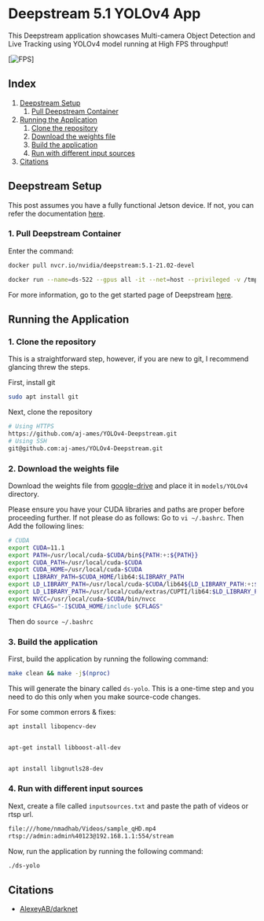 # Deepstream 5.1 YOLOv4 App

This Deepstream application showcases Multi-camera Object Detection and Live Tracking using YOLOv4 model running at High FPS throughput!

[![FPS](resources/fps.gif)]

## Index

1. [Deepstream Setup](#Deepstream-Setup)
    1. [Pull Deepstream Container](#Install-Deepstream)
2. [Running the Application](#Running-the-Application)
    1. [Clone the repository](#Cloning-the-repository)
    2. [Download the weights file](#download-the-weights-file)
    3. [Build the application](#build-the-application)
    4. [Run with different input sources](#Run-with-different-input-sources)
3. [Citations](#citations)

## Deepstream Setup

This post assumes you have a fully functional Jetson device. If not, you can refer the documentation [here](https://docs.nvidia.com/jetson/jetpack/install-jetpack/index.html).

### 1. Pull Deepstream Container

Enter the command:

```sh
docker pull nvcr.io/nvidia/deepstream:5.1-21.02-devel

docker run --name=ds-522 --gpus all -it --net=host --privileged -v /tmp/.X11-unix:/tmp/.X11-unix -e DISPLAY=$DISPLAY -v <local_dir>:/workspace/user -w /opt/nvidia/deepstream/deepstream-5.1 nvcr.io/nvidia/deepstream:5.1-21.02-devel

```

For more information, go to the get started page of Deepstream [here](https://docs.nvidia.com/metropolis/deepstream/dev-guide/index.html).

## Running the Application

### 1. Clone the repository

This is a straightforward step, however, if you are new to git, I recommend glancing threw the steps.

First, install git

```sh
sudo apt install git
```

Next, clone the repository

```sh
# Using HTTPS
https://github.com/aj-ames/YOLOv4-Deepstream.git
# Using SSH
git@github.com:aj-ames/YOLOv4-Deepstream.git
```

### 2. Download the weights file

Download the weights file from [google-drive](https://drive.google.com/file/d/1nZds8loc4XdG4KQGdgoU-xyOgwJqv9m-/view?usp=sharing) and place it in `models/YOLOv4` directory.

Please ensure you have your CUDA libraries and paths are proper before proceeding further. If not please do as follows:
Go to ```vi ~/.bashrc```. Then Add the following lines:
```sh
# CUDA
export CUDA=11.1
export PATH=/usr/local/cuda-$CUDA/bin${PATH:+:${PATH}}
export CUDA_PATH=/usr/local/cuda-$CUDA
export CUDA_HOME=/usr/local/cuda-$CUDA
export LIBRARY_PATH=$CUDA_HOME/lib64:$LIBRARY_PATH
export LD_LIBRARY_PATH=/usr/local/cuda-$CUDA/lib64${LD_LIBRARY_PATH:+:${LD_LIBRARY_PATH}}
export LD_LIBRARY_PATH=/usr/local/cuda/extras/CUPTI/lib64:$LD_LIBRARY_PATH
export NVCC=/usr/local/cuda-$CUDA/bin/nvcc
export CFLAGS="-I$CUDA_HOME/include $CFLAGS"
```
Then do ```source ~/.bashrc```

### 3. Build the application

First, build the application by running the following command:

```sh
make clean && make -j$(nproc)
```

This will generate the binary called `ds-yolo`. This is a one-time step and you need to do this only when you make source-code changes.

For some common errors & fixes:

```sh
apt install libopencv-dev


apt-get install libboost-all-dev


apt install libgnutls28-dev
```

### 4. Run with different input sources

Next, create a file called `inputsources.txt` and paste the path of videos or rtsp url.

```sh
file:///home/nmadhab/Videos/sample_qHD.mp4
rtsp://admin:admin%40123@192.168.1.1:554/stream
```

Now, run the application by running the following command:

```sh
./ds-yolo
```

## Citations

* [AlexeyAB/darknet](https://github.com/AlexeyAB/darknet)
